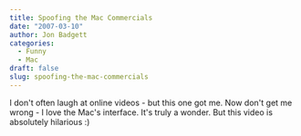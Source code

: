 ```yaml
---
title: Spoofing the Mac Commercials
date: "2007-03-10"
author: Jon Badgett
categories:
  - Funny
  - Mac
draft: false
slug: spoofing-the-mac-commercials
---
```


I don't often laugh at online videos - but this one got me. Now don't get me
wrong - I love the Mac's interface. It's truly a wonder. But this video is
absolutely hilarious
:)<br /><br /><object height="350" width="425"><param name="movie" value="http://www.youtube.com/v/yg7Xh0m_Oco"><param name="wmode" value="transparent"><embed src="http://www.youtube.com/v/yg7Xh0m_Oco" type="application/x-shockwave-flash" wmode="transparent" height="350" width="425" ></object>
